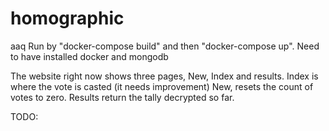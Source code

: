 # homographic
aaq
Run by "docker-compose build" and then "docker-compose up".
Need to have installed docker and mongodb

The website right now shows three pages, New, Index and results.
Index is where the vote is casted (it needs improvement)
New, resets the count of votes to zero.
Results return the tally decrypted so far.

TODO:

